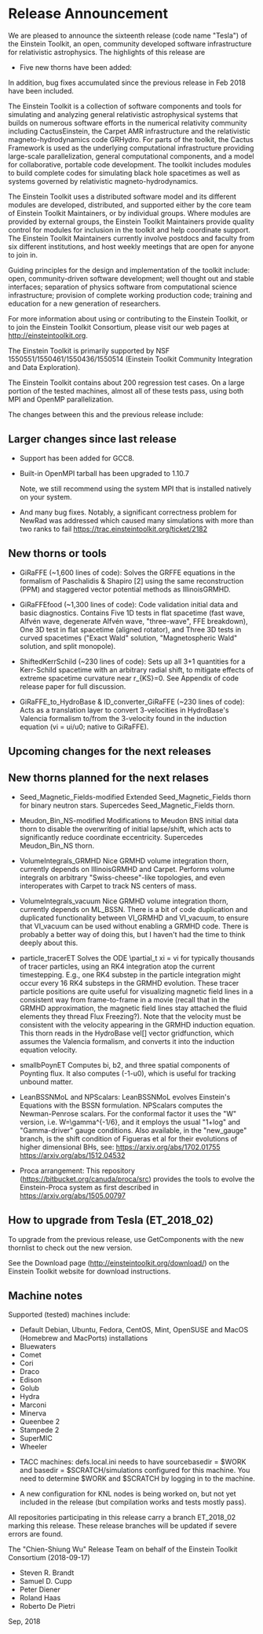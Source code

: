 # Release Announcement

We are pleased to announce the sixteenth release (code name "Tesla") of the
Einstein Toolkit, an open, community developed software infrastructure for
relativistic astrophysics. The highlights of this release are

* Five new thorns have been added:

In addition, bug fixes accumulated since the previous release in Feb 2018
have been included.

The Einstein Toolkit is a collection of software components and tools for
simulating and analyzing general relativistic astrophysical systems that builds
on numerous software efforts in the numerical relativity community including
CactusEinstein, the Carpet AMR infrastructure and the relativistic
magneto-hydrodynamics code GRHydro. For parts of the toolkit, the Cactus
Framework is used as the underlying computational infrastructure providing
large-scale parallelization, general computational components, and a model for
collaborative, portable code development. The toolkit includes modules to build
complete codes for simulating black hole spacetimes as well as systems governed
by relativistic magneto-hydrodynamics.

The Einstein Toolkit uses a distributed software model and its different
modules are developed, distributed, and supported either by the core team of
Einstein Toolkit Maintainers, or by individual groups. Where modules are
provided by external groups, the Einstein Toolkit Maintainers provide quality
control for modules for inclusion in the toolkit and help coordinate support.
The Einstein Toolkit Maintainers currently involve postdocs and faculty from
six different institutions, and host weekly meetings that are open for anyone
to join in.

Guiding principles for the design and implementation of the toolkit include:
open, community-driven software development; well thought out and stable
interfaces; separation of physics software from computational science
infrastructure; provision of complete working production code; training and
education for a new generation of researchers.

For more information about using or contributing to the Einstein Toolkit, or to
join the Einstein Toolkit Consortium, please visit our web pages at
http://einsteintoolkit.org.

The Einstein Toolkit is primarily supported by NSF
1550551/1550461/1550436/1550514 (Einstein Toolkit Community Integration and
Data Exploration).

The Einstein Toolkit contains about 200 regression test cases.  On a large
portion of the tested machines, almost all of these tests pass, using both
MPI and OpenMP parallelization.

The changes between this and the previous release include:

## Larger changes since last release

* Support has been added for GCC8.

* Built-in OpenMPI tarball has been upgraded to 1.10.7

   Note, we still recommend using the system MPI that is installed natively on your system.

* And many bug fixes. Notably, a significant correctness problem for NewRad was addressed which caused many simulations with more than two ranks to fail https://trac.einsteintoolkit.org/ticket/2182

## New thorns or tools

* GiRaFFE (~1,600 lines of code): Solves the GRFFE equations in the formalism of Paschalidis & Shapiro [2] using the same reconstruction (PPM) and staggered vector potential methods as IllinoisGRMHD.

* GiRaFFEfood (~1,300 lines of code): Code validation initial data and basic diagnostics. Contains Five 1D tests in flat spacetime (fast wave, Alfvén wave, degenerate Alfvén wave, "three-wave", FFE breakdown), One 3D test in flat spacetime (aligned rotator), and Three 3D tests in curved spacetimes ("Exact Wald" solution, "Magnetospheric Wald" solution, and split monopole).

* ShiftedKerrSchild (~230 lines of code): Sets up all 3+1 quantities for a Kerr-Schild spacetime with an arbitrary radial shift, to mitigate effects of extreme spacetime curvature near r_{KS}=0. See Appendix of code release paper for full discussion.

* GiRaFFE_to_HydroBase & ID_converter_GiRaFFE (~230 lines of code): Acts as a translation layer to convert 3-velocities in HydroBase's Valencia formalism to/from the 3-velocity found in the induction equation (vi = ui/u0; native to GiRaFFE).

## Upcoming changes for the next releases

## New thorns planned for the next relases

* Seed_Magnetic_Fields-modified Extended Seed_Magnetic_Fields thorn for binary neutron stars. Supercedes Seed_Magnetic_Fields thorn.

* Meudon_Bin_NS-modified Modifications to Meudon BNS initial data thorn to disable the overwriting of initial lapse/shift, which acts to significantly reduce coordinate eccentricity. Supercedes Meudon_Bin_NS thorn.

* VolumeIntegrals_GRMHD Nice GRMHD volume integration thorn, currently depends on IllinoisGRMHD and Carpet. Performs volume integrals on arbitrary "Swiss-cheese"-like topologies, and even interoperates with Carpet to track NS centers of mass.

* VolumeIntegrals_vacuum Nice GRMHD volume integration thorn, currently depends on ML_BSSN. There is a bit of code duplication and duplicated functionality between VI_GRMHD and VI_vacuum, to ensure that VI_vacuum can be used without enabling a GRMHD code. There is probably a better way of doing this, but I haven't had the time to think deeply about this.

* particle_tracerET Solves the ODE \partial_t xi = vi for typically thousands of tracer particles, using an RK4 integration atop the current timestepping. E.g., one RK4 substep in the particle integration might occur every 16 RK4 substeps in the GRMHD evolution. These tracer particle positions are quite useful for visualizing magnetic field lines in a consistent way from frame-to-frame in a movie (recall that in the GRMHD approximation, the magnetic field lines stay attached the fluid elements they thread Flux Freezing?). Note that the velocity must be consistent with the velocity appearing in the GRMHD induction equation. This thorn reads in the HydroBase vel[] vector gridfunction, which assumes the Valencia formalism, and converts it into the induction equation velocity.

* smallbPoynET Computes bi, b2, and three spatial components of Poynting flux. It also computes (-1-u0), which is useful for tracking unbound matter.

* LeanBSSNMoL and NPScalars: 
LeanBSSNMoL evolves Einstein's Equations with the BSSN formulation. NPScalars 
computes the Newman-Penrose scalars. For the
conformal factor it uses the "W" version, i.e. W=\gamma^{-1/6}, and it employs
the usual "1+log" and "Gamma-driver" gauge conditions. Also available, in the
"new_gauge" branch, is the shift condition of Figueras et al for their
evolutions of higher dimensional BHs, see:
    https://arxiv.org/abs/1702.01755
    https://arxiv.org/abs/1512.04532

* Proca arrangement:
  This repository (https://bitbucket.org/canuda/proca/src) provides the tools to evolve the Einstein-Proca system as first described in https://arxiv.org/abs/1505.00797

## How to upgrade from Tesla (ET_2018_02) 

To upgrade from the previous release, use GetComponents with the new thornlist
to check out the new version.

See the Download page (http://einsteintoolkit.org/download/) on the
Einstein Toolkit website for download instructions.

## Machine notes

Supported (tested) machines include:

- Default Debian, Ubuntu, Fedora, CentOS, Mint, OpenSUSE and MacOS (Homebrew and MacPorts) installations
- Bluewaters
- Comet
- Cori
- Draco
- Edison
- Golub
- Hydra
- Marconi
- Minerva
- Queenbee 2
- Stampede 2
- SuperMIC
- Wheeler

* TACC machines: defs.local.ini needs to have sourcebasedir = $WORK
  and basedir = $SCRATCH/simulations configured for this machine.  You
  need to determine $WORK and $SCRATCH by logging in to the machine.

* A new configuration for KNL nodes is being worked on, but not yet
  included in the release (but compilation works and tests mostly
  pass).

All repositories participating in this release carry a branch ET_2018_02
marking this release.  These release branches will be updated if severe
errors are found.

The "Chien-Shiung Wu" Release Team on behalf of the Einstein Toolkit Consortium
(2018-09-17)

* Steven R. Brandt
* Samuel D. Cupp
* Peter Diener
* Roland Haas
* Roberto De Pietri

Sep, 2018
